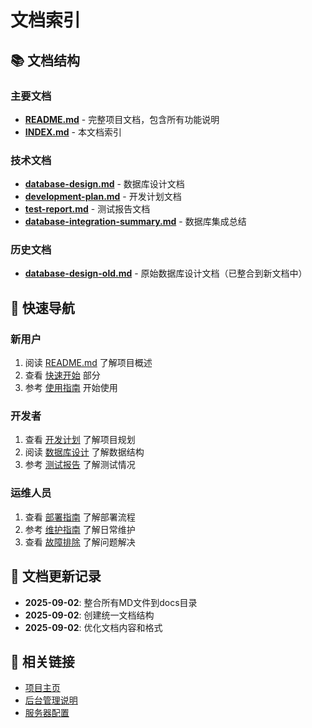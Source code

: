 # 文档索引

## 📚 文档结构

### 主要文档
- **[README.md](README.md)** - 完整项目文档，包含所有功能说明
- **[INDEX.md](INDEX.md)** - 本文档索引

### 技术文档
- **[database-design.md](database-design.md)** - 数据库设计文档
- **[development-plan.md](development-plan.md)** - 开发计划文档
- **[test-report.md](test-report.md)** - 测试报告文档
- **[database-integration-summary.md](database-integration-summary.md)** - 数据库集成总结

### 历史文档
- **[database-design-old.md](database-design-old.md)** - 原始数据库设计文档（已整合到新文档中）

## 🎯 快速导航

### 新用户
1. 阅读 [README.md](README.md) 了解项目概述
2. 查看 [快速开始](README.md#快速开始) 部分
3. 参考 [使用指南](README.md#使用指南) 开始使用

### 开发者
1. 查看 [开发计划](development-plan.md) 了解项目规划
2. 阅读 [数据库设计](database-design.md) 了解数据结构
3. 参考 [测试报告](test-report.md) 了解测试情况

### 运维人员
1. 查看 [部署指南](README.md#部署指南) 了解部署流程
2. 参考 [维护指南](README.md#维护指南) 了解日常维护
3. 查看 [故障排除](README.md#故障排除) 了解问题解决

## 📝 文档更新记录

- **2025-09-02**: 整合所有MD文件到docs目录
- **2025-09-02**: 创建统一文档结构
- **2025-09-02**: 优化文档内容和格式

## 🔗 相关链接

- [项目主页](../README.md)
- [后台管理说明](../admin/README.md)
- [服务器配置](../server/config/config.js)
